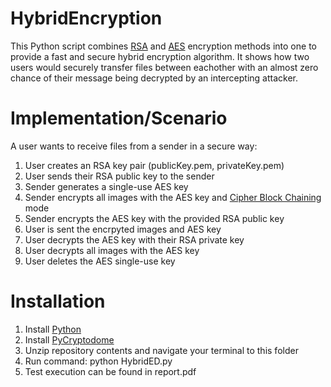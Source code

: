 # HybridEncryption
This Python script combines [RSA](https://en.wikipedia.org/wiki/RSA_(cryptosystem)) and [AES](https://en.wikipedia.org/wiki/Advanced_Encryption_Standard) encryption methods into one to provide a fast and secure hybrid encryption algorithm. It shows how two users would securely transfer files between eachother with an almost zero chance of their message being decrypted by an intercepting attacker.

# Implementation/Scenario
A user wants to receive files from a sender in a secure way:
1. User creates an RSA key pair (publicKey.pem, privateKey.pem)
2. User sends their RSA public key to the sender
3. Sender generates a single-use AES key
4. Sender encrypts all images with the AES key and [Cipher Block Chaining](https://en.wikipedia.org/wiki/Block_cipher_mode_of_operation#Cipher_block_chaining_(CBC):~:text=citation%20needed%5D-,Cipher%20block%20chaining%20(CBC),-%5Bedit%5D) mode
5. Sender encrypts the AES key with the provided RSA public key
6. User is sent the encrpyted images and AES key
7. User decrypts the AES key with their RSA private key
8. User decrypts all images with the AES key
9. User deletes the AES single-use key
 
# Installation
1. Install [Python](https://www.python.org/)
2. Install [PyCryptodome](https://pypi.org/project/pycryptodome/)
3. Unzip repository contents and navigate your terminal to this folder
4. Run command: python HybridED.py
5. Test execution can be found in report.pdf
